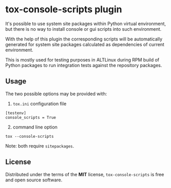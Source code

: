 # tox-console-scripts plugin

It's possible to use system site packages within Python virtual environment,
but there is no way to install console or gui scripts into such environment.

With the help of this plugin the corresponding scripts will be automatically
generated for system site packages calculated as dependencies of current
environment.

This is mostly used for testing purposes in ALTLinux during RPM build of Python
packages to run integration tests against the repository packages.

Usage
-----

The two possible options may be provided with:

1) `tox.ini` configuration file
```
[testenv]
console_scripts = True
```

2) command line option
```
tox --console-scripts
```

Note: both require `sitepackages`.

License
-------

Distributed under the terms of the **MIT** license, `tox-console-scripts` is
free and open source software.
